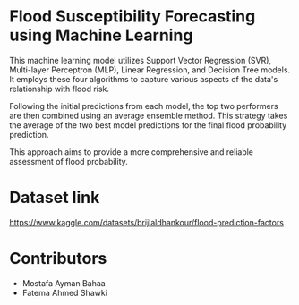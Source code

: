 # Flood Susceptibility Forecasting using Machine Learning
This machine learning model utilizes Support Vector Regression (SVR), Multi-layer Perceptron (MLP), Linear Regression, and Decision Tree models. It employs these four algorithms to capture various aspects of the data's relationship with flood risk.

Following the initial predictions from each model, the top two performers are then combined using an average ensemble method. This strategy takes the average of the two best model predictions for the final flood probability prediction.

This approach aims to provide a more comprehensive and reliable assessment of flood probability.

# Dataset link
https://www.kaggle.com/datasets/brijlaldhankour/flood-prediction-factors

# Contributors
- Mostafa Ayman Bahaa
- Fatema Ahmed Shawki
